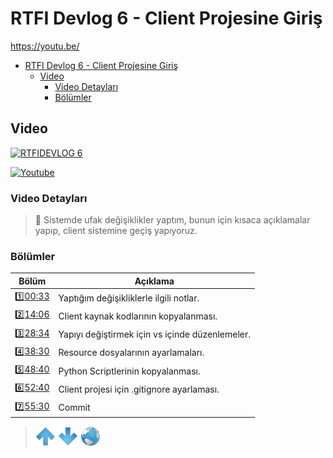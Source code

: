 # RTFI Devlog 6 - Client Projesine Giriş
https://youtu.be/
- [RTFI Devlog 6 - Client Projesine Giriş](#rtfi-devlog-6---client-projesine-giriş)
  - [Video](#video)
    - [Video Detayları](#video-detayları)
    - [Bölümler](#bölümler)

## Video

[![RTFIDEVLOG 6](https://img.youtube.com/vi/IWbBo-OC-G0/0.jpg)](https://youtu.be/IWbBo-OC-G0)

[![Youtube](https://img.shields.io/youtube/views/IWbBo-OC-G0?style=social&label=Görüntüleme)](https://youtu.be/IWbBo-OC-G0)

### Video Detayları

> 💬 Sistemde ufak değişiklikler yaptım, bunun için kısaca açıklamalar yapıp, client sistemine geçiş yapıyoruz.

### Bölümler

| Bölüm | Açıklama |
| --- | --- |
| 1️⃣[00:33](https://youtu.be/IWbBo-OC-G0?t=33) | Yaptığım değişikliklerle ilgili notlar. |
| 2️⃣[14:06](https://youtu.be/IWbBo-OC-G0?t=846) | Client kaynak kodlarının kopyalanması. |
| 3️⃣[28:34](https://youtu.be/IWbBo-OC-G0?t=1714) | Yapıyı değiştirmek için vs içinde düzenlemeler. |
| 4️⃣[38:30](https://youtu.be/IWbBo-OC-G0?t=2310) | Resource dosyalarının ayarlamaları. |
| 5️⃣[48:40](https://youtu.be/IWbBo-OC-G0?t=2920) | Python Scriptlerinin kopyalanması. |
| 6️⃣[52:40](https://youtu.be/IWbBo-OC-G0?t=3160) | Client projesi için .gitignore ayarlaması. |
| 7️⃣[55:30](https://youtu.be/IWbBo-OC-G0?t=3330) | Commit |


> [![up](/ASSETS/up.png)](/TR/RTFIDEVLOG/005.md)  [![down](/ASSETS/down.png)](/TR/RTFIDEVLOG/007.md)  [![index](/ASSETS/index.png)](/README.md)